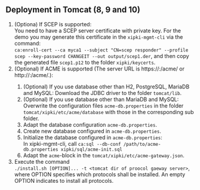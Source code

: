 Deployment in Tomcat (8, 9 and 10)
----
1. (Optiona) If SCEP is supported:  
   You need to have a SCEP server certificate with private key. For the demo you may generate this
   certificate in the `xipki-mgmt-cli` via the command:  
   `ca:enroll-cert --ca myca1 --subject "CN=scep responder" --profile scep --key-password CHANGEIT --out output/scep1.der`,
   and then copy the generated file `scep1.p12` to the folder `xipki/keycerts`.
2. (Optional) If ACME is supported (The server URL is https://<host>:<HTTPS-port>/acme/ or http://<host>:<HTTP-port>/acme/.):  
   1. (Optional) If you use database other than H2, PostgreSQL, MariaDB and MySQL:
      Download the JDBC driver to the folder `tomcat/lib`.  
   2. (Optional) If you use database other than MariaDB and MySQL:  
      Overwrite the configuration files `acme-db.properties` in the folder `tomcat/xipki/etc/acme/database`
      with those in the corresponding sub folder.
   3. Adapt the database configuration `acme-db.properties`.
   4. Create new database configured in `acme-db.properties`.
   5. Initialize the database configured in `acme-db.properties`:    
      In xipki-mgmt-cli, call `ca:sql --db-conf /path/to/acme-db.properties xipki/sql/acme-init.sql`
   6. Adapt the `acme`-block in the `tomcat/xipki/etc/acme-gateway.json`.
5. Execute the command  
   `./install.sh [OPTION]... -t <tomcat dir of proocol gaeway server>`,  
   where OPTION specifies which protocols shall be installed. An empty OPTION indicates to install
   all protocols.